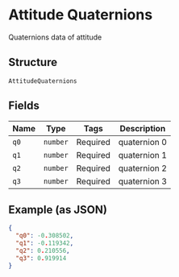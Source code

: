 
# Attitude Quaternions

Quaternions data of attitude

## Structure

`AttitudeQuaternions`

## Fields

| Name | Type | Tags | Description |
|  --- | --- | --- | --- |
| `q0` | `number` | Required | quaternion 0 |
| `q1` | `number` | Required | quaternion 1 |
| `q2` | `number` | Required | quaternion 2 |
| `q3` | `number` | Required | quaternion 3 |

## Example (as JSON)

```json
{
  "q0": -0.308502,
  "q1": -0.119342,
  "q2": 0.210556,
  "q3": 0.919914
}
```

